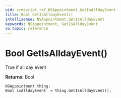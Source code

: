 ```yaml
---
uid: crmscript_ref_NSAppointment_GetIsAlldayEvent
title: Bool GetIsAlldayEvent()
intellisense: NSAppointment.GetIsAlldayEvent
keywords: NSAppointment, GetIsAlldayEvent
so.topic: reference
---
```


# Bool GetIsAlldayEvent()

True if all day event

**Returns:** Bool

```crmscript
NSAppointment thing;
Bool isAlldayEvent  = thing.GetIsAlldayEvent();
```

